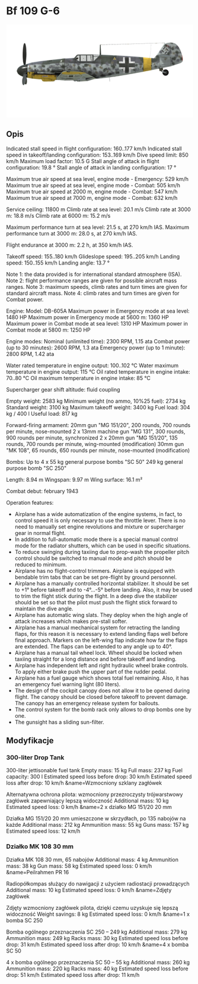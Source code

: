 # Bf 109 G-6

![bf109g6](../images/bf109g6.png)

## Opis

Indicated stall speed in flight configuration: 160..177 km/h
Indicated stall speed in takeoff/landing configuration: 153..169 km/h
Dive speed limit: 850 km/h
Maximum load factor: 10.5 G
Stall angle of attack in flight configuration: 19.8 °
Stall angle of attack in landing configuration: 17 °

Maximum true air speed at sea level, engine mode - Emergency: 529 km/h
Maximum true air speed at sea level, engine mode - Combat: 505 km/h
Maximum true air speed at 2000 m, engine mode - Combat: 547 km/h
Maximum true air speed at 7000 m, engine mode - Combat: 632 km/h

Service ceiling: 11800 m
Climb rate at sea level: 20.1 m/s
Climb rate at 3000 m: 18.8 m/s
Climb rate at 6000 m: 15.2 m/s

Maximum performance turn at sea level: 21.5 s, at 270 km/h IAS.
Maximum performance turn at 3000 m: 28.0 s, at 270 km/h IAS.

Flight endurance at 3000 m: 2.2 h, at 350 km/h IAS.

Takeoff speed: 155..180 km/h
Glideslope speed: 195..205 km/h
Landing speed: 150..155 km/h
Landing angle: 13.7 °

Note 1: the data provided is for international standard atmosphere (ISA).
Note 2: flight performance ranges are given for possible aircraft mass ranges.
Note 3: maximum speeds, climb rates and turn times are given for standard aircraft mass.
Note 4: climb rates and turn times are given for Combat power.

Engine:
Model: DB-605A
Maximum power in Emergency mode at sea level: 1480 HP
Maximum power in Emergency mode at 5600 m: 1360 HP
Maximum power in Combat mode at sea level: 1310 HP
Maximum power in Combat mode at 5800 m: 1250 HP

Engine modes:
Nominal (unlimited time): 2300 RPM, 1.15 ata
Combat power (up to 30 minutes): 2600 RPM, 1.3 ata
Emergency power (up to 1 minute): 2800 RPM, 1.42 ata

Water rated temperature in engine output: 100..102 °C
Water maximum temperature in engine output: 115 °C
Oil rated temperature in engine intake: 70..80 °C
Oil maximum temperature in engine intake: 85 °C

Supercharger gear shift altitude: fluid coupling 

Empty weight: 2583 kg
Minimum weight (no ammo, 10%25 fuel): 2734 kg
Standard weight: 3100 kg
Maximum takeoff weight: 3400 kg
Fuel load: 304 kg / 400 l
Useful load: 817 kg

Forward-firing armament:
20mm gun "MG 151/20", 200 rounds, 700 rounds per minute, nose-mounted
2 x 13mm machine gun "MG 131", 300 rounds, 900 rounds per minute, synchronized
2 x 20mm gun "MG 151/20", 135 rounds, 700 rounds per minute, wing-mounted (modification)
30mm gun "MK 108", 65 rounds, 650 rounds per minute, nose-mounted (modification)

Bombs:
Up to 4 x 55 kg general purpose bombs "SC 50"
249 kg general purpose bomb "SC 250"

Length: 8.94 m
Wingspan: 9.97 m
Wing surface: 16.1 m²

Combat debut: february 1943

Operation features:
- Airplane has a wide automatization of the engine systems, in fact, to control speed it is only necessary to use the throttle lever. There is no need to manually set engine revolutions and mixture or supercharger gear in normal flight.
- In addition to full-automatic mode there is a special manual control mode for the radiator shutters, which can be used in specific situations.
- To reduce swinging during taxiing due to prop-wash the propeller pitch control should be switched to manual mode and pitch should be reduced to minimum.
- Airplane has no flight-control trimmers. Airplane is equipped with bendable trim tabs that can be set pre-flight by ground personnel.
- Airplane has a manually controlled horizontal stabilizer. It should be set to +1° before takeoff and to -4°...-5° before landing. Also, it may be used to trim the flight stick during the flight. In a deep dive the stabilizer should be set so that the pilot must push the flight stick forward to maintain the dive angle.
- Airplane has automatic wing slats. They deploy when the high angle of attack increases which makes pre-stall softer.
- Airplane has a manual mechanical system for retracting the landing flaps, for this reason it is necessary to extend landing flaps well before final approach. Markers on the left-wing flap indicate how far the flaps are extended. The flaps can be extended to any angle up to 40°.
- Airplane has a manual tail wheel lock. Wheel should be locked when taxiing straight for a long distance and before takeoff and landing.
- Airplane has independent left and right hydraulic wheel brake controls. To apply either brake push the upper part of the rudder pedal.
- Airplane has a fuel gauge which shows total fuel remaining. Also, it has an emergency fuel warning light (80 liters).
- The design of the cockpit canopy does not allow it to be opened during flight. The canopy should be closed before takeoff to prevent damage. The canopy has an emergency release system for bailouts.
- The control system for the bomb rack only allows to drop bombs one by one.
- The gunsight has a sliding sun-filter.

## Modyfikacje

### 300-liter Drop Tank

300-liter jettisonable fuel tank
Empty mass: 15 kg
Full mass: 237 kg
Fuel capacity: 300 l
Estimated speed loss before drop: 30 km/h
Estimated speed loss after drop: 10 km/h﻿
&name=Wzmocniony szklany zagłówek

Alternatywna ochrona pilota: wzmocniony przezroczysty trójwarstwowy zagłówek zapewniający lepszą widoczność
Additional mass: 10 kg
Estimated speed loss: 0 km/h﻿
&name=2 x działko MG 151/20 20 mm

Działka MG 151/20 20 mm umieszczone w skrzydłach, po 135 nabojów na każde
Additional mass: 212 kg
Ammunition mass: 55 kg
Guns mass: 157 kg
Estimated speed loss: 12 km/h
### Działko MK 108 30 mm

Działka MK 108 30 mm, 65 nabojów
Additional mass: 4 kg
Ammunition mass: 38 kg
Gun mass: 58 kg
Estimated speed loss: 0 km/h﻿
&name=Peilrahmen PR 16

Radiopółkompas służący do nawigacji z użyciem radiostacji prowadzących
Additional mass: 10 kg
Estimated speed loss: 0 km/h﻿
&name=Zdjęty zagłówek

 Zdjęty wzmocniony zagłówek pilota, dzięki czemu uzyskuje się lepszą widoczność
Weight savings: 8 kg
Estimated speed loss: 0 km/h﻿
&name=1 x bomba SC 250

Bomba ogólnego przeznaczenia SC 250 – 249 kg
Additional mass: 279 kg
Ammunition mass: 249 kg
Racks mass: 30 kg
Estimated speed loss before drop: 31 km/h
Estimated speed loss after drop: 10 km/h﻿
&name=4 x bomba SC 50

4 x bomba ogólnego przeznaczenia SC 50 – 55 kg
Additional mass: 260 kg
Ammunition mass: 220 kg
Racks mass: 40 kg
Estimated speed loss before drop: 51 km/h
Estimated speed loss after drop: 11 km/h